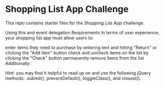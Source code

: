 # Shopping List App Challenge

This repo contains starter files for the *Shopping List App* challenge.

Using this and event delegation
Requirements
In terms of user experience, your shopping list app must allow users to:

enter items they need to purchase by entering text and hitting "Return" or clicking the "Add item" button
check and uncheck items on the list by clicking the "Check" button
permanently remove items from the list
Additionally:


Hint: you may find it helpful to read up on and use the following jQuery methods: .submit(), preventDefault(), toggleClass(), and closest().

